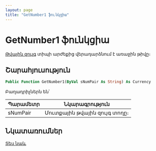 ```yaml
---
layout: page
title: "GetNumber1 ֆունկցիա"
---
```


# GetNumber1 ֆունկցիա

[Թվային զույգ](../../../Types/NumPair.md) տիպի արժեքից վերադարձնում է առաջին թիվը։

## Շարահյուսություն

``` vb
Public Function GetNumber1(ByVal sNumPair As String) As Currency
```

Բաղադրիչներն են՝

| Պարամետր | Նկարագրություն |
|--|--|
| sNumPair | Մուտքային թվային զույգ տողը։ |

## Նկատառումներ

[Տես նաև](GetNumber2.md)
